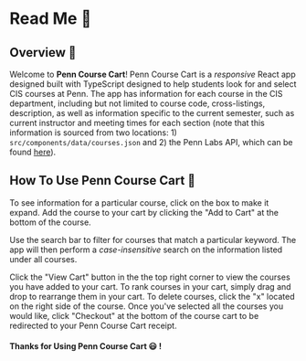 # Read Me 📖

## Overview 🔎

Welcome to **Penn Course Cart**! Penn Course Cart is a _responsive_ React app designed built with TypeScript designed to help students look for and select CIS courses at Penn. The app has information for each course in the CIS department, including but not limited to course code, cross-listings, description, as well as information specific to the current semester, such as current instructor and meeting times for each section (note that this information is sourced from two locations: 1) `src/components/data/courses.json` and 2) the Penn Labs API, which can be found [here](https://github.com/pennlabs/labs-api-server)).

## How To Use Penn Course Cart 🛒

To see information for a particular course, click on the box to make it expand. Add the course to your cart by clicking the "Add to Cart" at the bottom of the course.

Use the search bar to filter for courses that match a particular keyword. The app will then perform a _case-insensitive_ search on the information listed under all courses.

Click the "View Cart" button in the the top right corner to view the courses you have added to your cart. To rank courses in your cart, simply drag and drop to rearrange them in your cart. To delete courses, click the "x" located on the right side of the course. Once you've selected all the courses you would like, click "Checkout" at the bottom of the course cart to be redirected to your Penn Course Cart receipt.

#### Thanks for Using Penn Course Cart 😃 !

